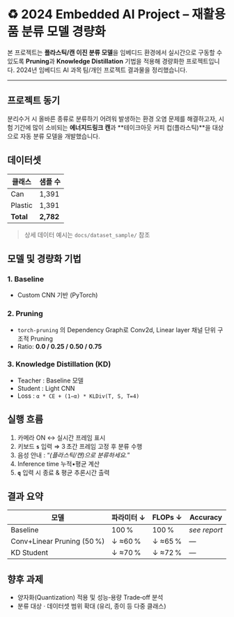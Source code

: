 # ♻️ 2024 Embedded AI Project – 재활용품 분류 모델 경량화

본 프로젝트는 **플라스틱/캔 이진 분류 모델**을 임베디드 환경에서 실시간으로 구동할 수 있도록 **Pruning**과 **Knowledge Distillation** 기법을 적용해 경량화한 프로젝트입니다. 2024년 임베디드 AI 과목 팀/개인 프로젝트 결과물을 정리했습니다.

---

## 프로젝트 동기

분리수거 시 올바른 종류로 분류하기 어려워 발생하는 환경 오염 문제를 해결하고자, 시험 기간에 많이 소비되는 **에너지드링크 캔**과 **테이크아웃 커피 컵(플라스틱)**을 대상으로 자동 분류 모델을 개발했습니다.

## 데이터셋

| 클래스       | 샘플 수      |
| --------- | --------- |
| Can       | 1,391     |
| Plastic   | 1,391     |
| **Total** | **2,782** |

> 상세 데이터 예시는 `docs/dataset_sample/` 참조

## 모델 및 경량화 기법

### 1. Baseline

* Custom CNN 기반 (PyTorch)

### 2. Pruning

* `torch-pruning` 의 Dependency Graph로 Conv2d, Linear layer 채널 단위 구조적 Pruning
* Ratio: **0.0 / 0.25 / 0.50 / 0.75**

### 3. Knowledge Distillation (KD)

* Teacher : Baseline 모델
* Student : Light CNN
* Loss : `α * CE + (1−α) * KLDiv(T, S, T=4)`

## 실행 흐름

1. 카메라 ON ↔ 실시간 프레임 표시
2. 키보드 **`s`** 입력 ⇒ 3 초간 프레임 고정 후 분류 수행
3. 음성 안내 : “*(플라스틱/캔)으로 분류하세요.*”
4. Inference time 누적•평균 계산
5. **`q`** 입력 시 종료 & 평균 추론시간 출력


## 결과 요약

| 모델                         | 파라미터 ↓  | FLOPs ↓ | Accuracy     |
| -------------------------- | ------- | ------- | ------------ |
| Baseline                   | 100 %   | 100 %   | *see report* |
| Conv+Linear Pruning (50 %) | ↓ ≈60 % | ↓ ≈65 % | —            |
| KD Student                 | ↓ ≈70 % | ↓ ≈72 % | —            |


## 향후 과제

* 양자화(Quantization) 적용 및 성능‑용량 Trade‑off 분석
* 분류 대상 · 데이터셋 범위 확대 (유리, 종이 등 다중 클래스)
